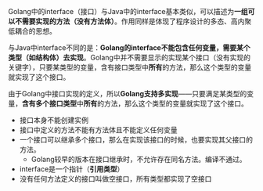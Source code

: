 Golang中的interface（接口）与Java中的interface基本类似，可以描述为**一组可以不需要实现的方法（没有方法体）**。作用同样是体现了程序设计的多态、高内聚低耦合的思想。

与Java中interface不同的是：**Golang的interface不能包含任何变量，需要某个类型（如结构体）去实现**。Golang中并不需要显示的实现某个接口（没有实现的关键字），只要某类型的变量，含有接口类型中**所有**的方法，那么这个类型的变量就实现了这个接口。

由于Golang中接口实现的定义，所以**Golang支持多实现**——只要满足某类型的变量，**含有多个接口类型**中**所有**的方法，那么这个类型的变量就实现了这个接口。



- 接口本身不能创建实例
- 接口中定义的方法不能有方法体且不能定义任何变量
- 一个接口可以继承多个接口，那么在实现该接口的时候，也要实现其父接口的方法。
  - Golang较早的版本在接口继承时，不允许存在同名方法。编译不通过。
- interface是一个指针（**引用类型**）
- 没有任何方法定义的接口叫做空接口，所有类型都实现了空接口

